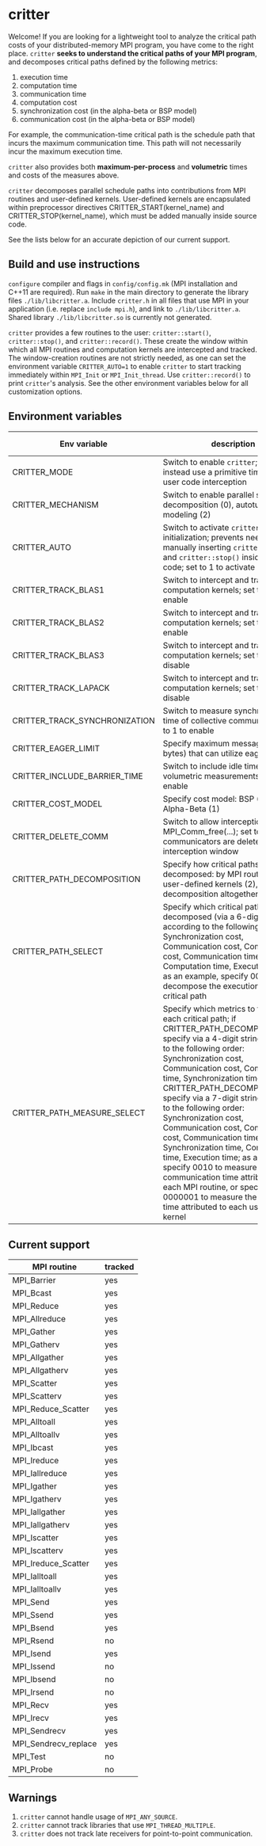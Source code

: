 
# critter
Welcome! If you are looking for a lightweight tool to analyze the critical path costs of your distributed-memory MPI program, you have come to the right place. `critter` **seeks to understand the critical paths of your MPI program**, and decomposes critical paths defined by the following metrics:

1. execution time
2. computation time
3. communication time
4. computation cost
5. synchronization cost (in the alpha-beta or BSP model)
6. communication cost (in the alpha-beta or BSP model)

For example, the communication-time critical path is the schedule path that incurs the maximum communication time. This path will not necessarily incur the maximum execution time.

`critter` also provides both **maximum-per-process** and **volumetric** times and costs of the measures above.

`critter` decomposes parallel schedule paths into contributions from MPI routines and user-defined kernels. User-defined kernels are encapsulated within preprocessor directives CRITTER_START(kernel_name) and CRITTER_STOP(kernel_name), which must be added manually inside source code.

See the lists below for an accurate depiction of our current support.

## Build and use instructions
`configure` compiler and flags in `config/config.mk` (MPI installation and C++11 are required). Run `make` in the main directory to generate the library files `./lib/libcritter.a`. Include `critter.h` in all files that use MPI in your application (i.e. replace `include mpi.h`), and link to `./lib/libcritter.a`. Shared library `./lib/libcritter.so` is currently not generated.

`critter` provides a few routines to the user: `critter::start()`, `critter::stop()`, and `critter::record()`. These create the window within which all MPI routines and computation kernels are intercepted and tracked. The window-creation routines are not strictly needed, as one can set the environment variable `CRITTER_AUTO=1` to enable `critter` to start tracking immediately within `MPI_Init` or `MPI_Init_thread`. Use `critter::record()` to print `critter`'s analysis. See the other environment variables below for all customization options.

## Environment variables
|     Env variable        |   description   |   default value   |    
| ----------------------- | ----------- | ---------- |
| CRITTER_MODE | Switch to enable `critter`; set to 0 to instead use a primitive timer with no user code interception | 1 |
| CRITTER_MECHANISM | Switch to enable parallel schedule decomposition (0), autotuning (1), or modeling (2) | 0 |
| CRITTER_AUTO | Switch to activate `critter` inside MPI initialization; prevents need for manually inserting `critter::start()` and `critter::stop()` inside user code; set to 1 to activate | 0 |
| CRITTER_TRACK_BLAS1 | Switch to intercept and track BLAS-1 computation kernels; set to 1 to enable | 0 |
| CRITTER_TRACK_BLAS2 | Switch to intercept and track BLAS-2 computation kernels; set to 1 to enable | 0 |
| CRITTER_TRACK_BLAS3 | Switch to intercept and track BLAS-3 computation kernels; set to 0 to disable | 1 |
| CRITTER_TRACK_LAPACK | Switch to intercept and track LAPACK computation kernels; set to 0 to disable | 1 |
| CRITTER_TRACK_SYNCHRONIZATION | Switch to measure synchronization time of collective communication; set to 1 to enable | 0 |
| CRITTER_EAGER_LIMIT | Specify maximum message size (in bytes) that can utilize eager protocol | 32768 |
| CRITTER_INCLUDE_BARRIER_TIME | Switch to include idle time in volumetric measurements; set to 1 to enable | 0 |
| CRITTER_COST_MODEL | Specify cost model: BSP (0) or Alpha-Beta (1) | 0 |
| CRITTER_DELETE_COMM | Switch to allow interception of MPI_Comm_free(...); set to 0 if communicators are deleted within interception window | 1 |
| CRITTER_PATH_DECOMPOSITION | Specify how critical paths are decomposed: by MPI routine (1), user-defined kernels (2), or avoid decomposition altogether (0) | 0 |
| CRITTER_PATH_SELECT | Specify which critical paths are decomposed (via a 6-digit string according to the following order:  Synchronization cost, Communication cost, Computation cost, Communication time, Computation time, Execution time); as an example, specify 000001 to decompose the execution-time critical path | 000000 |
| CRITTER_PATH_MEASURE_SELECT | Specify which metrics to track along each critical path; if CRITTER_PATH_DECOMPOSITION=1, specify via a 4-digit string according to the following order: Synchronization cost, Communication cost, Communication time, Synchronization time; if CRITTER_PATH_DECOMPOSITION=2, specify via a 7-digit string according to the following order: Synchronization cost, Communication cost, Computation cost, Communication time, Synchronization time, Computation time, Execution time; as an example, specify 0010 to measure the communication time attributed to each MPI routine, or specify 0000001 to measure the execution time attributed to each user-defined kernel | 0000 or 0000000 |

## Current support
|     MPI routine         |   tracked   |   
| ----------------------- | ----------- |
| MPI_Barrier              |   yes      |
| MPI_Bcast                |   yes      |
| MPI_Reduce               |   yes      |
| MPI_Allreduce            |   yes      |
| MPI_Gather               |   yes      |
| MPI_Gatherv              |   yes      |
| MPI_Allgather            |   yes      |
| MPI_Allgatherv           |   yes      |
| MPI_Scatter              |   yes      |
| MPI_Scatterv             |   yes      |
| MPI_Reduce_Scatter       |   yes      |
| MPI_Alltoall             |   yes      |
| MPI_Alltoallv            |   yes      |
| MPI_Ibcast               |   yes      |
| MPI_Ireduce              |   yes      |
| MPI_Iallreduce           |   yes      |
| MPI_Igather              |   yes      |
| MPI_Igatherv             |   yes      |
| MPI_Iallgather           |   yes      |
| MPI_Iallgatherv          |   yes      |
| MPI_Iscatter             |   yes      |
| MPI_Iscatterv            |   yes      |
| MPI_Ireduce_Scatter      |   yes      |
| MPI_Ialltoall            |   yes      |
| MPI_Ialltoallv           |   yes      |
| MPI_Send                 |   yes      |
| MPI_Ssend                |   yes      |
| MPI_Bsend                |   yes      |
| MPI_Rsend                |   no       |
| MPI_Isend                |   yes      |
| MPI_Issend               |   no       |
| MPI_Ibsend               |   no       |
| MPI_Irsend               |   no       |
| MPI_Recv                 |   yes      |
| MPI_Irecv                |   yes      |
| MPI_Sendrecv             |   yes      |
| MPI_Sendrecv_replace     |   yes      |
| MPI_Test                 |   no       |
| MPI_Probe                |   no       |

## Warnings
1. `critter` cannot handle usage of `MPI_ANY_SOURCE`.
2. `critter` cannot track libraries that use `MPI_THREAD_MULTIPLE`.
3. `critter` does not track late receivers for point-to-point communication.

